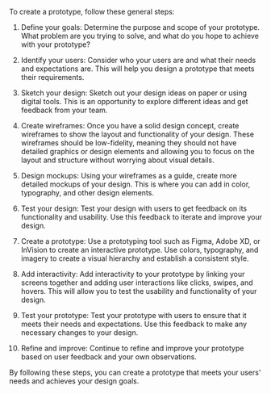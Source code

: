 To create a prototype, follow these general steps:

1.  Define your goals: Determine the purpose and scope of your prototype. What problem are you trying to solve, and what do you hope to achieve with your prototype?
2.  Identify your users: Consider who your users are and what their needs and expectations are. This will help you design a prototype that meets their requirements.
3.  Sketch your design: Sketch out your design ideas on paper or using digital tools. This is an opportunity to explore different ideas and get feedback from your team.
4.  Create wireframes: Once you have a solid design concept, create wireframes to show the layout and functionality of your design. These wireframes should be low-fidelity, meaning they should not have detailed graphics or design elements and allowing you to focus on the layout and structure without worrying about visual details.
5.  Design mockups: Using your wireframes as a guide, create more detailed mockups of your design. This is where you can add in color, typography, and other design elements.
6.  Test your design: Test your design with users to get feedback on its functionality and usability. Use this feedback to iterate and improve your design.
7.  Create a prototype: Use a prototyping tool such as Figma, Adobe XD, or InVision to create an interactive prototype. Use colors, typography, and imagery to create a visual hierarchy and establish a consistent style.

8.  Add interactivity: Add interactivity to your prototype by linking your screens together and adding user interactions like clicks, swipes, and hovers. This will allow you to test the usability and functionality of your design.
9.  Test your prototype: Test your prototype with users to ensure that it meets their needs and expectations. Use this feedback to make any necessary changes to your design.
10. Refine and improve: Continue to refine and improve your prototype based on user feedback and your own observations.

By following these steps, you can create a prototype that meets your users' needs and achieves your design goals.
